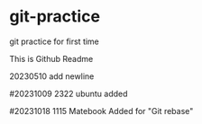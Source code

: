 # git-practice
git practice for first time

This is Github Readme

20230510 add newline

#20231009 2322 ubuntu added

#20231018 1115 Matebook Added for "Git rebase"
